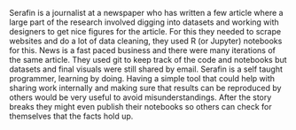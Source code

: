 Serafin is a journalist at a newspaper who has written a few article where a large part of the research involved digging into datasets and working with designers to get nice figures for the article. For this they needed to scrape websites and do a lot of data cleaning, they used R (or Jupyter) notebooks for this. News is a fast paced business and there were many iterations of the same article. They used git to keep track of the code and notebooks but datasets and final visuals were still shared by email. Serafin is a self taught programmer, learning by doing. Having a simple tool that could help with sharing work internally and making sure that results can be reproduced by others would be very useful to avoid misunderstandings. After the story breaks they might even publish their notebooks so others can check for themselves that the facts hold up.
